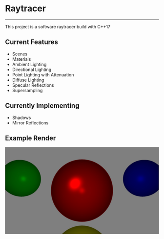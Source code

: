 # Raytracer
---
This project is a software raytracer build with C++17

## Current Features
- Scenes
- Materials
- Ambient Lighting
- Directional Lighting
- Point Lighting with Attenuation
- Diffuse Lighting
- Specular Reflections
- Supersampling

## Currently Implementing
- Shadows
- Mirror Reflections

## Example Render
![Example Rendered Image](./img/image.jpg)